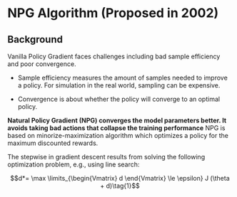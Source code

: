 # NPG Algorithm (Proposed in 2002)

## Background

Vanilla Policy Gradient faces challenges including bad sample efficiency and poor convergence. 

- Sample efficiency measures the amount of samples needed to improve a policy. For simulation in the real world, sampling can be expensive.

- Convergence is about whether the policy will converge to an optimal policy.

**Natural Policy Gradient (NPG) converges the model parameters better. It avoids taking bad actions that collapse the training performance** NPG is based on minorize-maximization algorithm which optimizes a policy for the maximum discounted rewards.

The stepwise in gradient descent results from solving the following optimization problem, e.g., using line search:

$$d*= \max \limits_{\begin{Vmatrix} d \end{Vmatrix} \le \epsilon} J (\theta + d)\tag{1}$$
